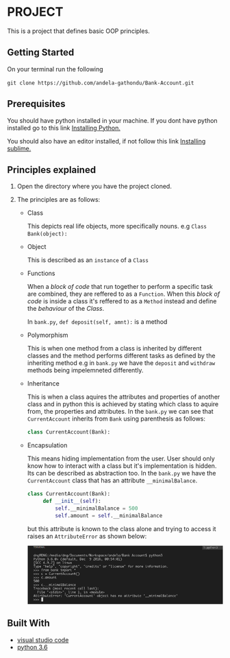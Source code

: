 # PROJECT

This is a project that defines basic OOP principles.

## Getting Started

On your terminal run the following

`git clone https://github.com/andela-gathondu/Bank-Account.git`

## Prerequisites

You should have python installed in your machine.
If you dont have python installed go to this link
    [Installing Python.](https://tutorial.djangogirls.org/en/python_installation/)

You should also have an editor installed, if not follow this link
[Installing sublime.](https://www.sublimetext.com/3)

## Principles explained

1. Open the directory where you have the project cloned.

2. The principles are as follows:

    * Class

       This depicts real life objects, more specifically nouns. e.g `Class Bank(object):`

    * Object

       This is described as an `instance` of a `Class`

    * Functions

       When a *block of code* that run together to perform a specific task are combined, they are reffered to
       as a `Function`. When this *block of code* is inside a class it's reffered to as a `Method` instead
       and define the *behaviour* of the *Class*.
       
       In `bank.py`,  `def deposit(self, amnt):`  is a method

    * Polymorphism

       This is when one method from a class is inherited by different classes and the method performs
       different tasks as defined by the inheriting method e.g in `bank.py` we have the `deposit` and
       `withdraw` methods being impelemneted differently.

    * Inheritance

      This is when a class aquires the attributes and properties of another class and in python
      this is achieved by stating which class to aquire from, the properties and attributes.
      In the `bank.py` we can see that `CurrentAccount` inherits from `Bank` using parenthesis as follows:
      ```python
      class CurrentAccount(Bank):
      ```

    * Encapsulation

      This means hiding implementation from the user. User should only know how to interact with a class but
      it's implementation is hidden. Its can be described as abstraction too. In the `bank.py` we have the
      `CurrentAccount` class that has an attribute `__minimalBalance`.
      ```python
      class CurrentAccount(Bank):
           def __init__(self):
               self.__minimalBalance = 500
               self.amount = self.__minimalBalance
       ```

      but this attribute is known to the class
      alone and trying to access it raises an `AttributeError` as shown below:

      ![alt text](encapsulation.png "Encapsulation")


## Built With

* [visual studio code](https://code.visualstudio.com/)
* [python 3.6](https://www.python.org/downloads/)